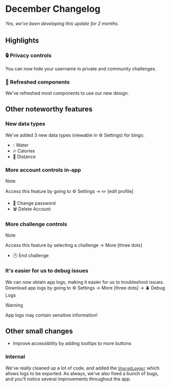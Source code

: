 # December Changelog

###### Yes, we've been developing this update for 2 months.

## Highlights

### 🔒 Privacy controls

You can now hide your username in private and community challenges.

### 🎨 Refreshed components

We've refreshed most components to use our new design.

## Other noteworthy features

### New data types

We've added 3 new data types (viewable in ⚙️ Settings) for bingo.

- 💧 Water
- 🔥 Calories
- 🏃 Distance

### More account controls in-app

> [!NOTE]
> Access this feature by going to ⚙️ Settings -> ✏️ [edit profile]

- 📨 Change password
- 🗑️ Delete Account

### More challenge controls

> [!NOTE]
> Access this feature by selecting a challenge -> More [three dots]

- 🕑 End challenge

### It's easier for us to debug issues

We can now obtain app logs, making it easier for us to troubleshoot issues. Download app logs by going to ⚙️ Settings -> More [three dots] -> 🪲 Debug Logs

> [!WARNING]
> App logs may contain sensitive information!

## Other small changes

- Improve accessibility by adding tooltips to more buttons

### Internal

We've really cleaned up a lot of code, and added the [`SharedLogger`](/lib/utils/sharedLogger.dart) which allows logs to be exported. As always, we've also fixed a bunch of bugs, and you'll notice several improvements throughout the app.
